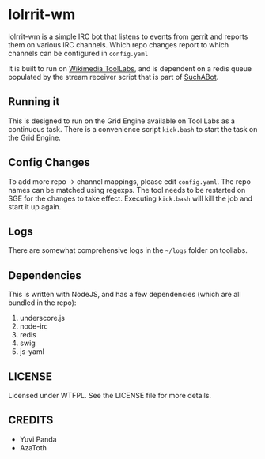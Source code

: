 # lolrrit-wm

lolrrit-wm is a simple IRC bot that listens to events from [gerrit][1]
and reports them on various IRC channels. Which repo changes report
to which channels can be configured in `config.yaml`

It is built to run on [Wikimedia ToolLabs][2], and is dependent on a
redis queue populated by the stream receiver script that is part of
[SuchABot][3].

## Running it ##

This is designed to run on the Grid Engine available on Tool Labs as 
a continuous task. There is a convenience script `kick.bash` to start
the task on the Grid Engine. 

## Config Changes ##

To add more repo -> channel mappings, please edit `config.yaml`. The
repo names can be matched using regexps. The tool needs to be restarted
on SGE for the changes to take effect. Executing `kick.bash` will kill
the job and start it up again.

## Logs ##

There are somewhat comprehensive logs in the `~/logs` folder on toollabs.

## Dependencies ##

This is written with NodeJS, and has a few dependencies (which are all
bundled in the repo):

1. underscore.js
2. node-irc
3. redis
4. swig
5. js-yaml

## LICENSE ##

Licensed under WTFPL. See the LICENSE file for more details.

## CREDITS ##

- Yuvi Panda
- AzaToth

[1]: https://gerrit.wikimedia.org
[2]: http://tools.wmflabs.org
[3]: https://github.com/yuvipanda/SuchABot
